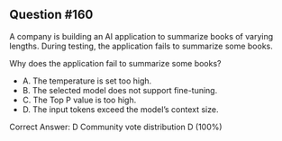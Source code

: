 ## Question #160

A company is building an AI application to summarize books of varying lengths. During testing, the application fails to summarize some books.

Why does the application fail to summarize some books?

- A. The temperature is set too high.
- B. The selected model does not support fine-tuning.
- C. The Top P value is too high.
- D. The input tokens exceed the model’s context size. 

Correct Answer: 
D Community vote distribution D (100%)